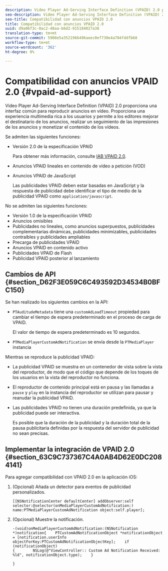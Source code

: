 ```yaml
---
description: Video Player Ad-Serving Interface Definition (VPAID) 2.0 proporciona una interfaz común para reproducir anuncios en vídeo. Proporciona una experiencia multimedia rica a los usuarios y permite a los editores mejorar el destinatario de los anuncios, realizar un seguimiento de las impresiones de los anuncios y monetizar el contenido de los vídeos.
seo-description: Video Player Ad-Serving Interface Definition (VPAID) 2.0 proporciona una interfaz común para reproducir anuncios en vídeo. Proporciona una experiencia multimedia rica a los usuarios y permite a los editores mejorar el destinatario de los anuncios, realizar un seguimiento de las impresiones de los anuncios y monetizar el contenido de los vídeos.
seo-title: Compatibilidad con anuncios VPAID 2.0
title: Compatibilidad con anuncios VPAID 2.0
uuid: d9a06f3c-0ac2-48aa-b6d2-915184027a38
translation-type: tm+mt
source-git-commit: 5908e5a3521966496aeec0ef730e4a704fddfb68
workflow-type: tm+mt
source-wordcount: '362'
ht-degree: 0%

---
```



# Compatibilidad con anuncios VPAID 2.0 {#vpaid-ad-support}

Video Player Ad-Serving Interface Definition (VPAID) 2.0 proporciona una interfaz común para reproducir anuncios en vídeo. Proporciona una experiencia multimedia rica a los usuarios y permite a los editores mejorar el destinatario de los anuncios, realizar un seguimiento de las impresiones de los anuncios y monetizar el contenido de los vídeos.

Se admiten las siguientes funciones:

* Versión 2.0 de la especificación VPAID

   Para obtener más información, consulte [IAB VPAID 2.0](https://www.iab.com/wp-content/uploads/2015/06/VPAID_2_0_Final_04-10-2012.pdf).
* Anuncios VPAID lineales en contenido de vídeo a petición (VOD)
* Anuncios VPAID de JavaScript

   Las publicidades VPAID deben estar basadas en JavaScript y la respuesta de publicidad debe identificar el tipo de medio de la publicidad VPAID como `application/javascript`.

No se admiten las siguientes funciones:

* Versión 1.0 de la especificación VPAID
* Anuncios omisibles
* Publicidades no lineales, como anuncios superpuestos, publicidades complementarias dinámicas, publicidades minimizables, publicidades contraíbles y publicidades ampliables
* Precarga de publicidades VPAID
* Anuncios VPAID en contenido activo
* Publicidades VPAID de Flash
* Publicidad VPAID posterior al lanzamiento

## Cambios de API {#section_D62F3E059C6C493592D34534B0BFC150}

Se han realizado los siguientes cambios en la API:

* `PTAuditudeMetadata` tiene una  `customAdLoadTimeout` propiedad para cambiar el tiempo de espera predeterminado en el proceso de carga de VPAID.

   El valor de tiempo de espera predeterminado es 10 segundos.

* `PTMediaPlayerCustomAdNotification` se envía desde la  `PTMediaPlayer` instancia

<!--<a id="section_495700E1C5404A7B85307A4137C740C5"></a>-->

Mientras se reproduce la publicidad VPAID:

* La publicidad VPAID se muestra en un contenedor de vista sobre la vista del reproductor, de modo que el código que depende de los toques de los usuarios en la vista del reproductor no funciona.
* El reproductor de contenido principal está en pausa y las llamadas a `pause` y `play` en la instancia del reproductor se utilizan para pausar y reanudar la publicidad VPAID.

* Las publicidades VPAID no tienen una duración predefinida, ya que la publicidad puede ser interactiva.

   Es posible que la duración de la publicidad y la duración total de la pausa publicitaria definidas por la respuesta del servidor de publicidad no sean precisas.

## Implementar la integración de VPAID 2.0 {#section_63C9C737367C4A0AB4D62E0DC2084141}

Para agregar compatibilidad con VPAID 2.0 en la aplicación iOS:

1. (Opcional) Añada un detector para eventos de publicidad personalizados.

   ```
   [[NSNotificationCenter defaultCenter] addObserver:self selector:@selector(onMediaPlayerCustomAdNotification:) name:PTMediaPlayerCustomAdNotification object:self.player];
   ```

1. (Opcional) Muestre la notificación.

   ```
   -(void)onMediaPlayerCustomAdNotification:(NSNotification *)notification{    PTCustomAdNotificationObject *notificationObject = [notification.userInfo objectForKey:PTCustomAdNotificationObjectKey];    if (notificationObject)    
   {        NSLog(@"ViewController:: Custom Ad Notification Received: %ld", notificationObject.type);    } 
   
   }
   ```

